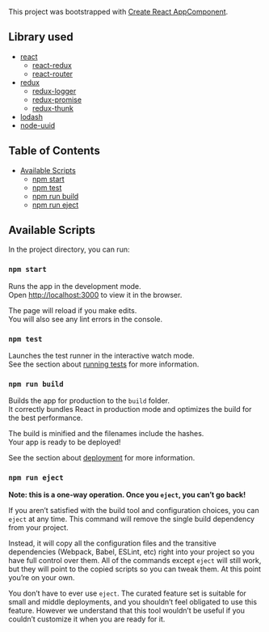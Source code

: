 This project was bootstrapped with [Create React AppComponent](https://github.com/facebookincubator/create-react-app).

## Library used

- [react](https://github.com/facebook/react)
  - [react-redux](https://github.com/reduxjs/react-redux)
  - [react-router](https://github.com/ReactTraining/react-router)
- [redux](https://github.com/reduxjs/redux)
  - [redux-logger](https://github.com/evgenyrodionov/redux-logger)
  - [redux-promise](https://github.com/redux-utilities/redux-promise)
  - [redux-thunk](https://github.com/reduxjs/redux-thunk)
- [lodash](https://github.com/lodash/lodash)
- [node-uuid](https://github.com/kelektiv/node-uuid)

## Table of Contents

- [Available Scripts](#available-scripts)
  - [npm start](#npm-start)
  - [npm test](#npm-test)
  - [npm run build](#npm-run-build)
  - [npm run eject](#npm-run-eject)
  
## Available Scripts

In the project directory, you can run:

### `npm start`

Runs the app in the development mode.<br>
Open [http://localhost:3000](http://localhost:3000) to view it in the browser.

The page will reload if you make edits.<br>
You will also see any lint errors in the console.

### `npm test`

Launches the test runner in the interactive watch mode.<br>
See the section about [running tests](#running-tests) for more information.

### `npm run build`

Builds the app for production to the `build` folder.<br>
It correctly bundles React in production mode and optimizes the build for the best performance.

The build is minified and the filenames include the hashes.<br>
Your app is ready to be deployed!

See the section about [deployment](#deployment) for more information.

### `npm run eject`

**Note: this is a one-way operation. Once you `eject`, you can’t go back!**

If you aren’t satisfied with the build tool and configuration choices, you can `eject` at any time. This command will remove the single build dependency from your project.

Instead, it will copy all the configuration files and the transitive dependencies (Webpack, Babel, ESLint, etc) right into your project so you have full control over them. All of the commands except `eject` will still work, but they will point to the copied scripts so you can tweak them. At this point you’re on your own.

You don’t have to ever use `eject`. The curated feature set is suitable for small and middle deployments, and you shouldn’t feel obligated to use this feature. However we understand that this tool wouldn’t be useful if you couldn’t customize it when you are ready for it.
